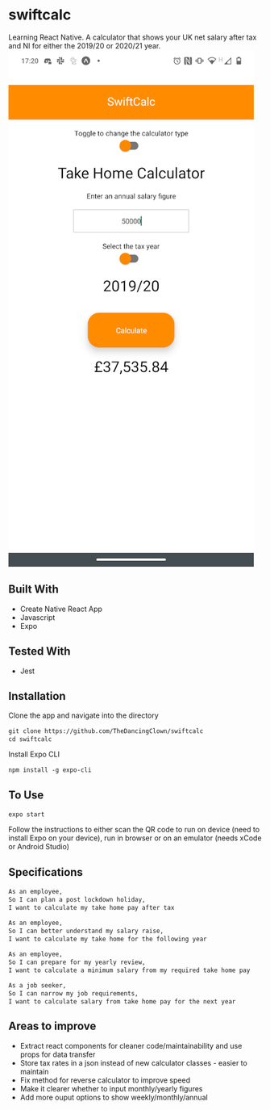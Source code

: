 # swiftcalc
Learning React Native. 
A calculator that shows your UK net salary after tax and NI for either the 2019/20 or 2020/21 year.  
![screenshot](public/androidscreenshot.png)
## Built With
* Create Native React App
* Javascript
* Expo
## Tested With
* Jest

## Installation
Clone the app and navigate into the directory
````
git clone https://github.com/TheDancingClown/swiftcalc
cd swiftcalc
````
Install Expo CLI
````
npm install -g expo-cli
````
## To Use
````
expo start
````
Follow the instructions to either scan the QR code to run on device (need to install Expo on your device), run in browser or on an emulator (needs xCode or Android Studio)
## Specifications
```
As an employee,
So I can plan a post lockdown holiday,
I want to calculate my take home pay after tax
````
````
As an employee,
So I can better understand my salary raise,
I want to calculate my take home for the following year
````
````
As an employee,
So I can prepare for my yearly review,
I want to calculate a minimum salary from my required take home pay
````
````
As a job seeker,
So I can narrow my job requirements,
I want to calculate salary from take home pay for the next year
````
## Areas to improve
* Extract react components for cleaner code/maintainability and use props for data transfer
* Store tax rates in a json instead of new calculator classes - easier to maintain
* Fix method for reverse calculator to improve speed
* Make it clearer whether to input monthly/yearly figures
* Add more ouput options to show weekly/monthly/annual
